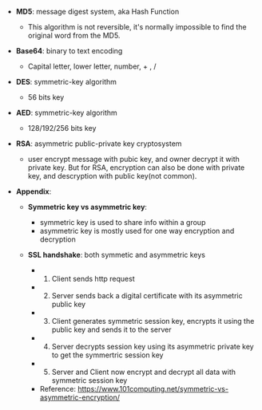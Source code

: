 * __MD5__: message digest system, aka Hash Function
	* This algorithm is not reversible, it's normally impossible to find the original word from the MD5.

* __Base64__: binary to text encoding
	* Capital letter, lower letter, number, + , /

* __DES__: symmetric-key algorithm
	* 56 bits key

* __AED__: symmetric-key algorithm
	* 128/192/256 bits key

* __RSA__: asymmetric public-private key cryptosystem
	* user encrypt message with pubic key, and owner decrypt it with private key. But for RSA, encryption can also be done with private key, and descryption with public key(not common).

* **Appendix**:

	* __Symmetric key vs asymmetric key__:
		* symmetric key is used to share info within a group
		* asymmetric key is mostly used for one way encryption and decryption

	* __SSL handshake__: both symmetic and asymmetric keys
		* 1. Client sends http request
		* 2. Server sends back a digital certificate with its asymmetric public key
		* 3. Client generates symmetric session key, encrypts it using the public key and sends it to the server
		* 4. Server decrypts session key using its asymmetric private key to get the symmertric session key
		* 5. Server and Client now encrypt and decrypt all data with symmetric session key
		* Reference: https://www.101computing.net/symmetric-vs-asymmetric-encryption/
